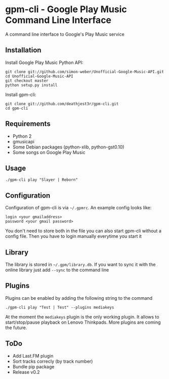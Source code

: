 gpm-cli - Google Play Music Command Line Interface
==================================================

A command line interface to Google's Play Music service

Installation
------------

Install Google Play Music Python API:

    git clone git://github.com/simon-weber/Unofficial-Google-Music-API.git
    cd Unofficial-Google-Music-API
    git checkout master
    python setup.py install

Install gpm-cli:

    git clone git://github.com/deathjest3r/gpm-cli.git
    cd gpm-cli

Requirements
------------
* Python 2
* gmusicapi
* Some Debian packages (python-xlib, python-gst0.10)
* Some songs on Google Play Music

Usage
-----
`./gpm-cli play "Slayer | Reborn"`

Configuration
-------------
Configuration of gpm-cli is via `~/.gpmrc`. An example config looks like:

    login <your gmailaddress>
    password <your gmail password>

You don't need to store both in the file you can also start gpm-cli without a
config file. Then you have to login manually everytime you start it

Library
-------
The library is stored in `~/.gpm/library.db`. If you want to sync it with the
online library just add `--sync` to the command line

Plugins
-------
Plugins can be enabled by adding the following string to the command
    
    ./gpm-cli play "Test | Test" --plugins mediakeys

At the moment the `mediakeys` plugin is the only working plugin. It allows to
start/stop/pause playback on Lenovo Thinkpads. More plugins are coming the
future.

ToDo
----
* Add Last.FM plugin
* Sort tracks correcly (by track number)
* Bundle pip package
* Release v0.2 
